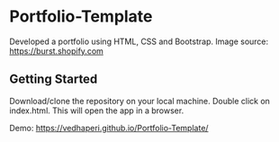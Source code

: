 # Portfolio-Template

Developed a portfolio using HTML, CSS and Bootstrap. 
Image source: https://burst.shopify.com
## Getting Started

Download/clone the repository on your local machine. Double click on index.html. This will open the app in a browser.

Demo: https://vedhaperi.github.io/Portfolio-Template/
